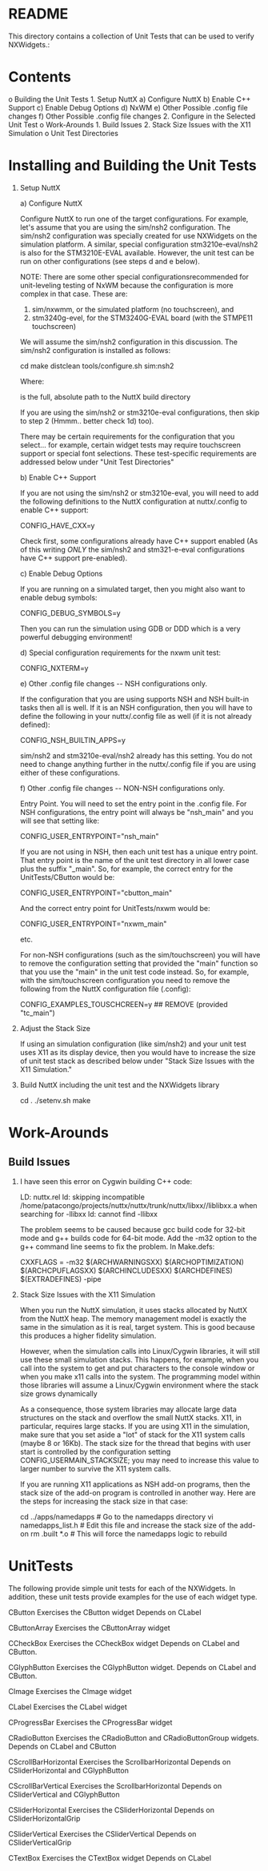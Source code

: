 README
======

This directory contains a collection of Unit Tests that can be used to verify
NXWidgets.:

Contents
========
  o Building the Unit Tests
    1. Setup NuttX
      a) Configure NuttX
      b) Enable C++ Support
      c) Enable Debug Options
      d) NxWM
      e) Other Possible .config file changes
      f) Other Possible .config file changes
    2. Configure in the Selected Unit Test
  o Work-Arounds
    1. Build Issues
    2. Stack Size Issues with the X11 Simulation
  o Unit Test Directories

Installing and Building the Unit Tests
======================================

1. Setup NuttX

   a) Configure NuttX

   Configure NuttX to run one of the target configurations.  For example,
   let's assume that you are using the sim/nsh2 configuration.  The sim/nsh2
   configuration was specially created for use NXWidgets on the simulation
   platform.  A similar, special configuration stm3210e-eval/nsh2 is also
   for the STM3210E-EVAL available.  However, the unit test can be run on
   other configurations (see steps d and e below).

   NOTE: There are some other special configurationsrecommended for unit-leveling
   testing of NxWM because the configuration is more complex in that case.  These
   are:

   1) sim/nxwmm, or the simulated platform (no touchscreen), and
   2) stm3240g-evel, for the STM3240G-EVAL board (with the STMPE11 touchscreen)

   We will assume the sim/nsh2 configuration in this discussion.  The
   sim/nsh2 configuration is installed as follows:

     cd <nuttx-directory-path>
     make distclean
     tools/configure.sh sim:nsh2

   Where:

    <nuttx-directory-path> is the full, absolute path to the NuttX build directory

   If you are using the sim/nsh2 or stm3210e-eval configurations, then skip
   to step 2 (Hmmm.. better check 1d) too).

   There may be certain requirements for the configuration that you select...
   for example, certain widget tests may require touchscreen support or special
   font selections.  These test-specific requirements are addressed below under
   "Unit Test Directories"

   b) Enable C++ Support

   If you are not using the sim/nsh2 or stm3210e-eval, you will need to add
   the following definitions to the NuttX configuration at nuttx/.config to
   enable C++ support:

     CONFIG_HAVE_CXX=y

   Check first, some configurations already have C++ support enabled (As of this
   writing *ONLY* the sim/nsh2 and stm321-e-eval configurations have C++ support
   pre-enabled).

   c) Enable Debug Options

   If you are running on a simulated target, then you might also want to
   enable debug symbols:

     CONFIG_DEBUG_SYMBOLS=y

   Then you can run the simulation using GDB or DDD which is a very powerful
   debugging environment!

   d) Special configuration requirements for the nxwm unit test:

     CONFIG_NXTERM=y

   e) Other .config file changes -- NSH configurations only.

   If the configuration that you are using supports NSH and NSH built-in tasks
   then all is well.  If it is an NSH configuration, then you will have to define
   the following in your nuttx/.config file as well (if it is not already defined):

     CONFIG_NSH_BUILTIN_APPS=y

   sim/nsh2 and stm3210e-eval/nsh2 already has this setting.  You do not need
   to change anything further in the nuttx/.config file if you are using either
   of these configurations.

   f) Other .config file changes -- NON-NSH configurations only.

   Entry Point.  You will need to set the entry point in the .config file.
   For NSH configurations, the entry point will always be "nsh_main" and you
   will see that setting like:

     CONFIG_USER_ENTRYPOINT="nsh_main"

   If you are not using in NSH, then each unit test has a unique entry point.
   That entry point is the name of the unit test directory in all lower case
   plus the suffix "_main".  So, for example, the correct entry for the
   UnitTests/CButton would be:

     CONFIG_USER_ENTRYPOINT="cbutton_main"

   And the correct entry point for UnitTests/nxwm would be:

     CONFIG_USER_ENTRYPOINT="nxwm_main"

   etc.

   For non-NSH configurations (such as the sim/touchscreen) you will have to
   remove the configuration setting that provided the "main" function so
   that you use the "main" in the unit test code instead.  So, for example,
   with the sim/touchscreen configuration you need to remove the following from
   the NuttX configuration file (.config):

     CONFIG_EXAMPLES_TOUSCHCREEN=y ## REMOVE (provided "tc_main")

2. Adjust the Stack Size

   If using an simulation configuration (like sim/nsh2) and your unit test
   uses X11 as its display device, then you would have to increase the size
   of unit test stack as described below under "Stack Size Issues with the
   X11 Simulation."

3. Build NuttX including the unit test and the NXWidgets library

     cd <nuttx-directory-path>
     . ./setenv.sh
     make

Work-Arounds
============

Build Issues
------------
1. I have seen this error on Cygwin building C++ code:

   LD:  nuttx.rel
   ld: skipping incompatible /home/patacongo/projects/nuttx/nuttx/trunk/nuttx/libxx//liblibxx.a when searching for -llibxx
   ld: cannot find -llibxx

   The problem seems to be caused because gcc build code for 32-bit mode and g++ builds code for 64-bit mode.  Add the -m32 option to the g++ command line seems to fix the problem.  In Make.defs:

   CXXFLAGS = -m32 $(ARCHWARNINGSXX) $(ARCHOPTIMIZATION) \
              $(ARCHCPUFLAGSXX) $(ARCHINCLUDESXX) $(ARCHDEFINES) $(EXTRADEFINES) -pipe

2. Stack Size Issues with the X11 Simulation

   When you run the NuttX simulation, it uses stacks allocated by NuttX from the
   NuttX heap.  The memory management model is exactly the same in the simulation
   as it is real, target system.  This is good because this produces a higher
   fidelity simulation.

   However, when the simulation calls into Linux/Cygwin libraries, it will still
   use these small simulation stacks.  This happens, for example, when you call
   into the system to get and put characters to the console window or when you
   make x11 calls into the system.  The programming model within those libraries
   will assume a Linux/Cygwin environment where the stack size grows dynamically

   As a consequence, those system libraries may allocate large data structures
   on the stack and overflow the small NuttX stacks.  X11, in particular,
   requires large stacks.  If you are using X11 in the simulation, make sure
   that you set aside a "lot" of stack for the X11 system calls (maybe 8 or 16Kb).
   The stack size for the thread that begins with user start is controlled
   by the configuration setting CONFIG_USERMAIN_STACKSIZE; you may need to
   increase this value to larger number to survive the X11 system calls.

   If you are running X11 applications as NSH add-on programs, then the stack
   size of the add-on program is controlled in another way.  Here are the
   steps for increasing the stack size in that case:

     cd ../apps/namedapps  # Go to the namedapps directory
     vi namedapps_list.h   # Edit this file and increase the stack size of the add-on
     rm .built *.o         # This will force the namedapps logic to rebuild

UnitTests
=========

The following provide simple unit tests for each of the NXWidgets.  In
addition, these unit tests provide examples for the use of each widget
type.

CButton
  Exercises the CButton widget
  Depends on CLabel

CButtonArray
  Exercises the CButtonArray widget

CCheckBox
  Exercises the CCheckBox widget
  Depends on CLabel and CButton.

CGlyphButton
  Exercises the CGlyphButton widget.
  Depends on CLabel and CButton.

CImage
  Exercises the CImage widget

CLabel
  Exercises the CLabel widget

CProgressBar
  Exercises the CProgressBar widget

CRadioButton
  Exercises the CRadioButton and CRadioButtonGroup widgets.
  Depends on CLabel and CButton

CScrollBarHorizontal
  Exercises the ScrollbarHorizontal
  Depends on CSliderHorizontal and CGlyphButton

CScrollBarVertical
  Exercises the ScrollbarHorizontal
  Depends on CSliderVertical and CGlyphButton

CSliderHorizontal
  Exercises the CSliderHorizontal
  Depends on CSliderHorizontalGrip

CSliderVertical
  Exercises the CSliderVertical
  Depends on CSliderVerticalGrip

CTextBox
  Exercises the CTextBox widget
  Depends on CLabel
